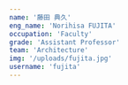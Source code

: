 ```yaml
---
name: '藤田 典久'
eng_name: 'Norihisa FUJITA'
occupation: 'Faculty'
grade: 'Assistant Professor'
team: 'Architecture'
img: '/uploads/fujita.jpg'
username: 'fujita'
---
```

